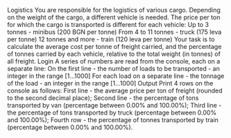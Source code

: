 Logistics
You are responsible for the logistics of various cargo. Depending on the weight of the cargo, a different vehicle is needed. The price per ton for which the cargo is transported is different for each vehicle:
Up to 3 tonnes - minibus (200 BGN per tonne)
From 4 to 11 tonnes - truck (175 leva per tonne)
12 tonnes and more - train (120 leva per tonne)
Your task is to calculate the average cost per tonne of freight carried, and the percentage of tonnes carried by each vehicle, relative to the total weight (in tonnes) of all freight.
Login
A series of numbers are read from the console, each on a separate line:
On the first line - the number of loads to be transported - an integer in the range [1...1000]
For each load on a separate line - the tonnage of the load - an integer in the range [1...1000]
Output
Print 4 rows on the console as follows:
First line - the average price per ton of freight (rounded to the second decimal place);
Second line - the percentage of tons transported by van (percentage between 0.00% and 100.00%);
Third line - the percentage of tons transported by truck (percentage between 0.00% and 100.00%);
Fourth row - the percentage of tonnes transported by train (percentage between 0.00% and 100.00%).
